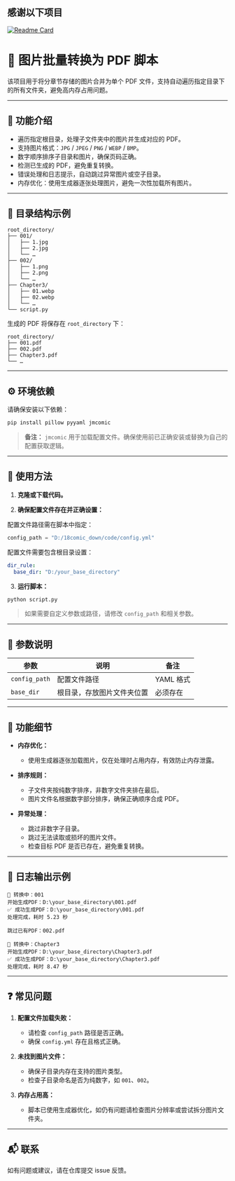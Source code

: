 ## 感谢以下项目
[![Readme Card](https://github-readme-stats.vercel.app/api/pin/?username=hect0x7&repo=JMComic-Crawler-Python)]([https://github.com/tonquer/JMComic-qt](https://github.com/hect0x7/JMComic-Crawler-Python)https://github.com/hect0x7/JMComic-Crawler-Python)


# 📄 图片批量转换为 PDF 脚本

该项目用于将分章节存储的图片合并为单个 PDF 文件，支持自动遍历指定目录下的所有文件夹，避免高内存占用问题。

---

## 📌 功能介绍

* 遍历指定根目录，处理子文件夹中的图片并生成对应的 PDF。
* 支持图片格式：`JPG` / `JPEG` / `PNG` / `WEBP` / `BMP`。
* 数字顺序排序子目录和图片，确保页码正确。
* 检测已生成的 PDF，避免重复转换。
* 错误处理和日志提示，自动跳过异常图片或空子目录。
* 内存优化：使用生成器逐张处理图片，避免一次性加载所有图片。

---

## 📂 目录结构示例

```
root_directory/
├── 001/
│   ├── 1.jpg
│   ├── 2.jpg
│   └── …
├── 002/
│   ├── 1.png
│   ├── 2.png
│   └── …
├── Chapter3/
│   ├── 01.webp
│   ├── 02.webp
│   └── …
└── script.py
```

生成的 PDF 将保存在 `root_directory` 下：

```
root_directory/
├── 001.pdf
├── 002.pdf
├── Chapter3.pdf
└── …
```

---

## ⚙️ 环境依赖

请确保安装以下依赖：

```bash
pip install pillow pyyaml jmcomic
```

> **备注：** `jmcomic` 用于加载配置文件。确保使用前已正确安装或替换为自己的配置获取逻辑。

---

## 📄 使用方法

1. **克隆或下载代码。**

2. **确保配置文件存在并正确设置：**

配置文件路径需在脚本中指定：

```python
config_path = "D:/18comic_down/code/config.yml"
```

配置文件需要包含根目录设置：

```yaml
dir_rule:
  base_dir: "D:/your_base_directory"
```

3. **运行脚本：**

```bash
python script.py
```

> 如果需要自定义参数或路径，请修改 `config_path` 和相关参数。

---

## 🔧 参数说明

| 参数            | 说明            | 备注      |
| ------------- | ------------- | ------- |
| `config_path` | 配置文件路径        | YAML 格式 |
| `base_dir`    | 根目录，存放图片文件夹位置 | 必须存在    |

---

## 🚩 功能细节

* **内存优化：**

  * 使用生成器逐张加载图片，仅在处理时占用内存，有效防止内存泄露。
* **排序规则：**

  * 子文件夹按纯数字排序，非数字文件夹排在最后。
  * 图片文件名根据数字部分排序，确保正确顺序合成 PDF。
* **异常处理：**

  * 跳过非数字子目录。
  * 跳过无法读取或损坏的图片文件。
  * 检查目标 PDF 是否已存在，避免重复转换。

---

## 📑 日志输出示例

```
📄 转换中：001
开始生成PDF：D:\your_base_directory\001.pdf
✅ 成功生成PDF：D:\your_base_directory\001.pdf
处理完成，耗时 5.23 秒

跳过已有PDF：002.pdf

📄 转换中：Chapter3
开始生成PDF：D:\your_base_directory\Chapter3.pdf
✅ 成功生成PDF：D:\your_base_directory\Chapter3.pdf
处理完成，耗时 8.47 秒
```

---

## ❓ 常见问题

1. **配置文件加载失败：**

   * 请检查 `config_path` 路径是否正确。
   * 确保 `config.yml` 存在且格式正确。

2. **未找到图片文件：**

   * 确保子目录内存在支持的图片类型。
   * 检查子目录命名是否为纯数字，如 `001`、`002`。

3. **内存占用高：**

   * 脚本已使用生成器优化，如仍有问题请检查图片分辨率或尝试拆分图片文件夹。

---

## 📬 联系

如有问题或建议，请在仓库提交 issue 反馈。
